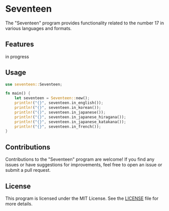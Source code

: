# Seventeen

The "Seventeen" program provides functionality related to the number 17 in various languages and formats.

## Features

in progress

<!-- 
The "Seventeen" struct provides the following methods:

- `all_languages()`: Returns a vector of tuples containing the number 17 in different languages.
- `seventeen()`: Returns the value 17 as an unsigned 32-bit integer.
- `english()`: Returns the string representation of 17 in English.
- `korean()`: Returns the string representation of 17 in Korean.
- `japanese()`: Returns the string representation of 17 in Japanese.
- `japanese_kanji()`: Returns the string representation of 17 in Japanese Kanji.
- `japanese_hiragana()`: Returns the string representation of 17 in Japanese Hiragana.
- `japanese_katakana()`: Returns the string representation of 17 in Japanese Katakana.
- `french()`: Returns the string representation of 17 in French.
- `roman_numeral()`: Returns the string representation of 17 in Roman numerals.
- `decimal()`: Returns the string representation of 17 in decimal format.
- `binary()`: Returns the string representation of 17 in binary format.
- `hex()`: Returns the string representation of 17 in hexadecimal format.
- `oct()`: Returns the string representation of 17 in octal format.
- `is_seventeen_number(x: i32)`: Checks if the given number is equal to 17 and returns a Result<bool, String>.
- `is_seventeen_text(s: &str)`: Checks if the given string is equivalent to the string representation of 17 in any language and returns a Result<bool, String>. -->

## Usage

```rust
use seventeen::Seventeen;

fn main() {
    let seventeen = Seventeen::new();
    println!("{}", seventeen.in_english());
    println!("{}", seventeen.in_korean());
    println!("{}", seventeen.in_japanese());
    println!("{}", seventeen.in_japanese_hiragana());
    println!("{}", seventeen.in_japanese_katakana());
    println!("{}", seventeen.in_french());
}
```

## Contributions

Contributions to the "Seventeen" program are welcome! If you find any issues or have suggestions for improvements, feel free to open an issue or submit a pull request.

## License

This program is licensed under the MIT License. See the [LICENSE](./LICENSE) file for more details.
